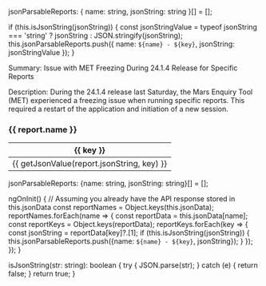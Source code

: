 jsonParsableReports: { name: string, jsonString: string }[] = [];


if (this.isJsonString(jsonString)) {
  const jsonStringValue = typeof jsonString === 'string' ? jsonString : JSON.stringify(jsonString);
  this.jsonParsableReports.push({ name: `${name} - ${key}`, jsonString: jsonStringValue });
}


Summary:
Issue with MET Freezing During 24.1.4 Release for Specific Reports

Description:
During the 24.1.4 release last Saturday, the Mars Enquiry Tool (MET) experienced a freezing issue when running specific reports. This required a restart of the application and initiation of a new session.
<div *ngFor="let report of jsonParsableReports">
  <h3>{{ report.name }}</h3>
  <table class="table table-bordered">
    <thead>
      <tr>
        <th *ngFor="let key of getKeys(report.jsonString)">{{ key }}</th>
      </tr>
    </thead>
    <tbody>
      <tr>
        <td *ngFor="let key of getKeys(report.jsonString)">{{ getJsonValue(report.jsonString, key) }}</td>
      </tr>
    </tbody>
  </table>
</div>


jsonParsableReports: {name: string, jsonString: string}[] = [];

ngOnInit() {
  // Assuming you already have the API response stored in this.jsonData
  const reportNames = Object.keys(this.jsonData);
  reportNames.forEach(name => {
    const reportData = this.jsonData[name];
    const reportKeys = Object.keys(reportData);
    reportKeys.forEach(key => {
      const jsonString = reportData[key]?.[1];
      if (this.isJsonString(jsonString)) {
        this.jsonParsableReports.push({name: `${name} - ${key}`, jsonString});
      }
    });
  });
}

isJsonString(str: string): boolean {
  try {
    JSON.parse(str);
  } catch (e) {
    return false;
  }
  return true;
}
